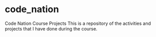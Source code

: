 # code_nation
Code Nation Course Projects 
This is a repository of the activities and projects that I have done during the course.
